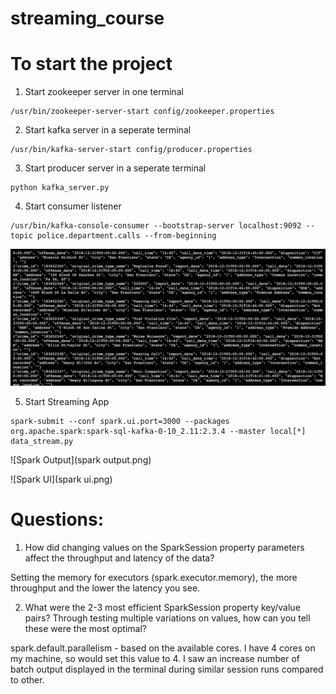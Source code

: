 # streaming_course

# To start the project


1. Start zookeeper server in one terminal
```
/usr/bin/zookeeper-server-start config/zookeeper.properties
```

2. Start kafka server in a seperate terminal
```
/usr/bin/kafka-server-start config/producer.properties
```

3. Start producer server in a seperate terminal
```
python kafka_server.py
```

4. Start consumer listener
```
/usr/bin/kafka-console-consumer --bootstrap-server localhost:9092 --topic police.department.calls --from-beginning
```

![Kafka Consumer Console](kafka-consumer-console.png)

5. Start Streaming App
```
spark-submit --conf spark.ui.port=3000 --packages org.apache.spark:spark-sql-kafka-0-10_2.11:2.3.4 --master local[*] data_stream.py
```

![Spark Output](spark output.png)

![Spark UI](spark ui.png)


# Questions:
1. How did changing values on the SparkSession property parameters affect the throughput and latency of the data?

Setting the memory for executors (spark.executor.memory), the more throughput and the lower the latency you see. 

2. What were the 2-3 most efficient SparkSession property key/value pairs? Through testing multiple variations on values, how can you tell these were the most optimal?

spark.default.parallelism - based on the available cores.  I have 4 cores on my machine, so would set this value to 4.  I saw an increase number of batch output displayed in the terminal during similar session runs compared to other.




